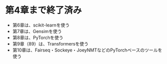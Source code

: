 # 第4章まで終了済み
- 第6章は、scikit-learnを使う
- 第7章は、Gensimを使う
- 第8章は、PyTorchを使う
- 第9章（89）は、Transformersを使う
- 第10章は、Fairseq・Sockeye・JoeyNMTなどのPyTorchベースのツールを使う
